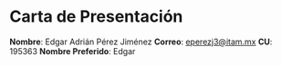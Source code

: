 # Carta de Presentación
**Nombre**: Edgar Adrián Pérez Jiménez
**Correo**: eperezj3@itam.mx
**CU**: 195363
**Nombre Preferido**: Edgar
